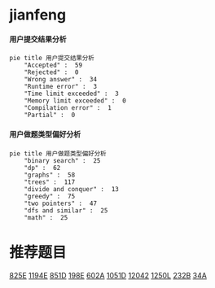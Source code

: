 # jianfeng

<!-- tabs:start -->



#### **用户提交结果分析**

```mermaid
pie title 用户提交结果分析
    "Accepted" :  59
    "Rejected" :  0
    "Wrong answer" :  34
    "Runtime error" :  3
    "Time limit exceeded" :  3
    "Memory limit exceeded" :  0
    "Compilation error" :  1
    "Partial" :  0
```

#### **用户做题类型偏好分析**

```mermaid
pie title 用户做题类型偏好分析
    "binary search" :  25
    "dp" :  62
    "graphs" :  58
    "trees" :  117
    "divide and conquer" :  13
    "greedy" :  75
    "two pointers" :  47
    "dfs and similar" :  25
    "math" :  25
```



<!-- tabs:end -->
# 推荐题目
[825E](https://codeforces.com/contest/825/problem/E)
[1194E](https://codeforces.com/contest/1194/problem/E)
[851D](https://codeforces.com/contest/851/problem/D)
[198E](https://codeforces.com/contest/198/problem/E)
[602A](https://codeforces.com/contest/602/problem/A)
[1051D](https://codeforces.com/contest/1051/problem/D)
[12042](https://codeforces.com/contest/1204/problem/2)
[1250L](https://codeforces.com/contest/1250/problem/L)
[232B](https://codeforces.com/contest/232/problem/B)
[34A](https://codeforces.com/contest/34/problem/A)
